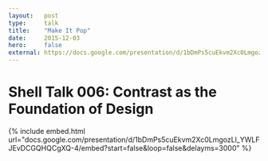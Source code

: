 ```yaml
---
layout:   post
type:     talk
title:    "Make It Pop"
date:     2015-12-03
hero:     false
external: https://docs.google.com/presentation/d/1bDmPs5cuEkvm2Xc0LmgozLl_YWLFJEvDCGQHQCgXQ-4/embed?start=false&loop=false&delayms=3000&slide=id.p4
---
```


# Shell Talk 006: Contrast as the Foundation of Design

{% include embed.html url="docs.google.com/presentation/d/1bDmPs5cuEkvm2Xc0LmgozLl_YWLFJEvDCGQHQCgXQ-4/embed?start=false&loop=false&delayms=3000" %}
